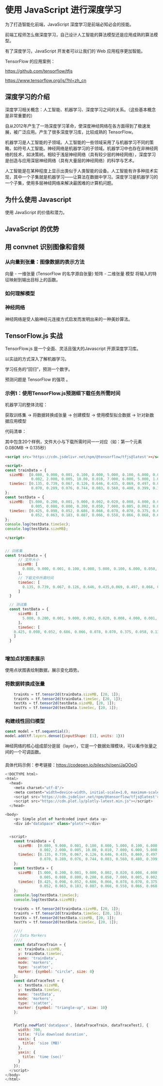 # 使用 JavaScript 进行深度学习

为了打造智能化前端，JavaScript 深度学习是前端必知必会的技能。

前端工程师怎么做深度学习，自己设计人工智能的算法模型还是应用成熟的算法模型。

有了深度学习，JavaScript 开发者可以让我们的 Web 应用程序更加智能。

 TensorFlow 的应用案例：

 <https://github.com/tensorflow/tfjs>

 <https://www.tensorflow.org/js/?hl=zh_cn>

## 深度学习的介绍

深度学习相关概念：人工智能、机器学习、深度学习之间的关系。（这些基本概念是非常重要的）

自从2012年产生了一场深度学习革命，使深度神经网络在各方面得到了极速发展，被广泛应用。产生了很多深度学习库，比较成熟的 TensorFlow。

机器学习是人工智能的子领域。人工智能的一些领域采用了与机器学习不同的策略，如符号人工智能。神经网络是机器学习的子领域。机器学习中也存在非神经网络的技术，如决策树。相较于浅层神经网络（具有较少层的神经网络），深度学习是创造与应用深层神经网络（具有大量层的神经网络）的科学与艺术。

人工智能是在某种程度上显示出类似于人类智能的设备。人工智能有许多种技术实现，其中一个子集就是机器学习——让算法在数据中学习。深度学习是机器学习的一个子集，使用多层神经网络来解决最困难的计算机问题。


## 为什么使用 Javascript

使用 JavaScript 的价值和潜力。

## JavaScript 的优势

## 用 convnet 识别图像和音频

### 从向量到张量：图像数据的表示方法

向量 - 一维张量 (TensorFlow 的名字源自张量)
矩阵 - 二维张量
模型 将输入的特征映射到输出目标上的函数。

### 如何理解模型

### 神经网络

神经网络是受人脑神经元连接方式启发而发明出来的一种美妙算法。


## TensorFlow.js 实战

TensorFlow.js 是一个全面、灵活且强大的Javascript 开源深度学习库。


以实战的方式深入了解机器学习。

学习任务的“回归”，预测一个数字。

预测问题是 TensorFlow 的强项 。


### 示例1：使用TensorFlow.js预测细下载任务所需时间

机器学习的整体流程：

获取训练集 -> 将数据转换成张量 -> 创建模型 -> 使用模型拟合数据 -> 针对新数据应用模型

代码清单：

其中包含20个样例，文件大小与下载所需时间一一对应（如：第一个元素0.080MB -> 0.135秒）

```html
<script src='https://cdn.jsdelivr.net/npm/@tensorflow/tfjs@latest'></script>

<script>
const trainData = {
  sizeMB:  [0.080, 9.000, 0.001, 0.100, 8.000, 5.000, 0.100, 6.000, 0.050, 0.500,
            0.002, 2.000, 0.005, 10.00, 0.010, 7.000, 6.000, 5.000, 1.000, 1.000],
  timeSec: [0.135, 0.739, 0.067, 0.126, 0.646, 0.435, 0.069, 0.497, 0.068, 0.116,
            0.070, 0.289, 0.076, 0.744, 0.083, 0.560, 0.480, 0.399, 0.153, 0.149]
};
const testData = {
  sizeMB:  [5.000, 0.200, 0.001, 9.000, 0.002, 0.020, 0.008, 4.000, 0.001, 1.000,
            0.005, 0.080, 0.800, 0.200, 0.050, 7.000, 0.005, 0.002, 8.000, 0.008],
  timeSec: [0.425, 0.098, 0.052, 0.686, 0.066, 0.078, 0.070, 0.375, 0.058, 0.136,
            0.052, 0.063, 0.183, 0.087, 0.066, 0.558, 0.066, 0.068, 0.610, 0.057]
};
console.log(testData.timeSec);
console.log(testData.sizeMB);
  
</script>

```

```js

// 训练集 
const trainData = {
      // 文件大小 
      sizeMB: [
        0.080, 9.000, 0.001, 0.100, 8.000, 5.000, 0.100, 6.000, 0.050, 0.500, 0.002, 2.000, 0.005, 10.00, 0.010, 7.000, 6.000, 5.000, 1.000, 1.000
      ]，
      // 下载文件所需时间
      timeSec: [
        0.135, 0.739, 0.067, 0.126, 0.646, 0.435,0.069, 0.497, 0.068, 0.116, 0.070, 0.289, 0.076, 0.744,0.083,0.560, 0.480, 0.399,0.153,0.149
      ]
  }

  // 测试集
  const testData = {
      sizeMB: [
        5.000, 0.200, 0.001, 9.000, 0.002, 0.020, 0.008, 4.000, 0.001, 1.000, 0.005, 0.080, 0.800, 0.200, 0.050, 7.000, 0.005, 0.002, 8.000, 0.008
      ]，
      timeSec: [
    0.425, 0.098, 0.052, 0.686, 0.066, 0.078, 0.070, 0.375, 0.058, 0.136,0.052, 0.063, 0.183, 0.087, 0.066, 0.558, 0.066, 0.068, 0.610, 0.057
    ]
  }
  
```

### 增加点状图表展示

使用点状图表绘制数据，展示变化趋势。

### 将数据转换成张量

```js
    trainXs = tf.tensor2d(trainData.sizeMB, [20, 1]);
    trainYs = tf.tensor2d(trainData.timeSec, [20, 1]);
    testXs = tf.tensor2d(testData.sizeMB, [20, 1]);
    testYs = tf.tensor2d(testData.timeSec, [20, 1]);
```

### 构建线性回归模型

```js
const model = tf.sequential();
model.add(tf.layers.dense({inputShape: [1], units: 1}))
```

神经网络的核心组成部分是层（layer），它是一个数据处理模块，可以看作张量之间的一个可调函数。

### 

具体代码示例：参考链接：<https://codepen.io/bileschi/pen/JaOOpO>

```js
<!DOCTYPE html>
<html>
  <head>
    <meta charset="utf-8"/>
    <meta content="width=device-width, initial-scale=1.0, maximum-scale=1.0, user-scalable=no, viewport-fit=cover" name="viewport"/>
    <script src='https://cdn.jsdelivr.net/npm/@tensorflow/tfjs@latest'></script>
    <script src="https://cdn.plot.ly/plotly-latest.min.js"></script>
  </head>

<body>
    <p> Simple plot of hardcoded input data <p>
    <div id="dataSpace" class="plots"></div>


  <script>
    const trainData = {
      sizeMB:  [0.080, 9.000, 0.001, 0.100, 8.000, 5.000, 0.100, 6.000, 0.050, 0.500,
                0.002, 2.000, 0.005, 10.00, 0.010, 7.000, 6.000, 5.000, 1.000, 1.000],
      timeSec: [0.135, 0.739, 0.067, 0.126, 0.646, 0.435, 0.069, 0.497, 0.068, 0.116,
                0.070, 0.289, 0.076, 0.744, 0.083, 0.560, 0.480, 0.399, 0.153, 0.149]
    };
    const testData = {
      sizeMB:  [5.000, 0.200, 0.001, 9.000, 0.002, 0.020, 0.008, 4.000, 0.001, 1.000,
                0.005, 0.080, 0.800, 0.200, 0.050, 7.000, 0.005, 0.002, 8.000, 0.008],
      timeSec: [0.425, 0.098, 0.052, 0.686, 0.066, 0.078, 0.070, 0.375, 0.058, 0.136,
                0.052, 0.063, 0.183, 0.087, 0.066, 0.558, 0.066, 0.068, 0.610, 0.057]
    };
    console.log(testData.timeSec);
    console.log(testData.sizeMB);
      
    trainXs = tf.tensor2d(trainData.sizeMB, [20, 1]);
    trainYs = tf.tensor2d(trainData.timeSec, [20, 1]);
    testXs = tf.tensor2d(testData.sizeMB, [20, 1]);
    testYs = tf.tensor2d(testData.timeSec, [20, 1]);

    ////
    // Data Markers
    ////
    const dataTraceTrain = {
      x: trainData.sizeMB,
      y: trainData.timeSec,
      name: 'trainData',
      mode: 'markers',
      type: 'scatter',
      marker: {symbol: "circle", size: 8}
    };
    const dataTraceTest = {
      x: testData.sizeMB,
      y: testData.timeSec,
      name: 'testData',
      mode: 'markers',
      type: 'scatter',
      marker: {symbol: "triangle-up", size: 10}
    };


    Plotly.newPlot('dataSpace', [dataTraceTrain, dataTraceTest], {
      width: 700,
      title: 'File download duration',
      xaxis: {
        title: 'size (MB)'
      },
      yaxis: {
        title: 'time (sec)'
      }
    });
  </script>
</body>
</html>
```


